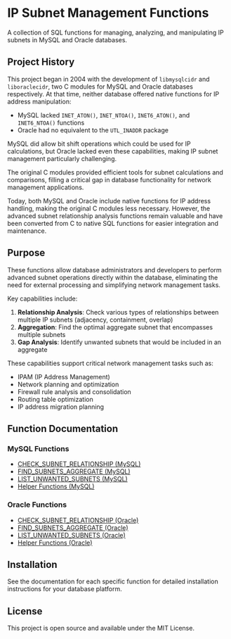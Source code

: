 # IP Subnet Management Functions

A collection of SQL functions for managing, analyzing, and manipulating IP subnets in MySQL and Oracle databases.

## Project History

This project began in 2004 with the development of `libmysqlcidr` and `liboraclecidr`, two C modules for MySQL and Oracle databases respectively. At that time, neither database offered native functions for IP address manipulation:

- MySQL lacked `INET_ATON()`, `INET_NTOA()`, `INET6_ATON()`, and `INET6_NTOA()` functions
- Oracle had no equivalent to the `UTL_INADDR` package

MySQL did allow bit shift operations which could be used for IP calculations, but Oracle lacked even these capabilities, making IP subnet management particularly challenging.

The original C modules provided efficient tools for subnet calculations and comparisons, filling a critical gap in database functionality for network management applications.

Today, both MySQL and Oracle include native functions for IP address handling, making the original C modules less necessary. However, the advanced subnet relationship analysis functions remain valuable and have been converted from C to native SQL functions for easier integration and maintenance.

## Purpose

These functions allow database administrators and developers to perform advanced subnet operations directly within the database, eliminating the need for external processing and simplifying network management tasks.

Key capabilities include:

1. **Relationship Analysis**: Check various types of relationships between multiple IP subnets (adjacency, containment, overlap)
2. **Aggregation**: Find the optimal aggregate subnet that encompasses multiple subnets
3. **Gap Analysis**: Identify unwanted subnets that would be included in an aggregate

These capabilities support critical network management tasks such as:
- IPAM (IP Address Management)
- Network planning and optimization
- Firewall rule analysis and consolidation
- Routing table optimization
- IP address migration planning

## Function Documentation

### MySQL Functions

- [CHECK_SUBNET_RELATIONSHIP (MySQL)](./CHECK_SUBNET_RELATIONSHIP_MySQL.en.md)
- [FIND_SUBNETS_AGGREGATE (MySQL)](./FIND_SUBNETS_AGGREGATE_MySQL.en.md)
- [LIST_UNWANTED_SUBNETS (MySQL)](./LIST_UNWANTED_SUBNETS_MySQL.en.md)
- [Helper Functions (MySQL)](./HELPER_FUNCTIONS_MySQL.en.md)

### Oracle Functions

- [CHECK_SUBNET_RELATIONSHIP (Oracle)](./CHECK_SUBNET_RELATIONSHIP_Oracle.en.md)
- [FIND_SUBNETS_AGGREGATE (Oracle)](./FIND_SUBNETS_AGGREGATE_Oracle.en.md)
- [LIST_UNWANTED_SUBNETS (Oracle)](./LIST_UNWANTED_SUBNETS_Oracle.en.md)
- [Helper Functions (Oracle)](./HELPER_FUNCTIONS_Oracle.en.md)

## Installation

See the documentation for each specific function for detailed installation instructions for your database platform.

## License

This project is open source and available under the MIT License.
